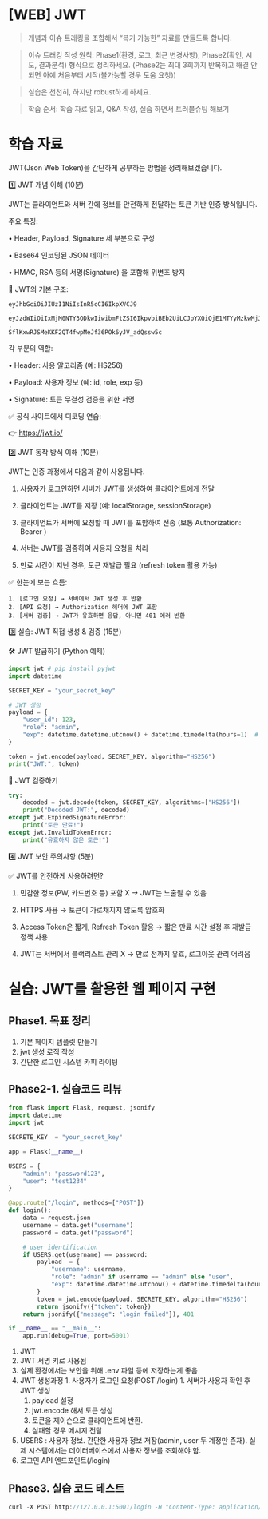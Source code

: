 # [WEB] JWT



> 개념과 이슈 트래킹을 조합해서 “복기 가능한” 자료를 만들도록 합니다.

> 이슈 트래킹 작성 원칙: Phase1(환경, 로그, 최근 변경사항), Phase2(확인, 시도, 결과분석) 형식으로 정리하세요. (Phase2는 최대 3회까지 반복하고 해결 안 되면 아예 처음부터 시작(불가능할 경우 도움 요청))

> 실습은 천천히, 하지만 robust하게 하세요. 



> 학습 순서: 학습 자료 읽고, Q&A 작성, 실습 하면서 트러블슈팅 해보기

# 학습 자료

JWT(Json Web Token)을 간단하게 공부하는 방법을 정리해보겠습니다.

1️⃣ JWT 개념 이해 (10분)

JWT는 클라이언트와 서버 간에 정보를 안전하게 전달하는 토큰 기반 인증 방식입니다.

주요 특징:

•	Header, Payload, Signature 세 부분으로 구성

•	Base64 인코딩된 JSON 데이터

•	HMAC, RSA 등의 서명(Signature) 을 포함해 위변조 방지

🔹 JWT의 기본 구조:

```plain text
eyJhbGciOiJIUzI1NiIsInR5cCI6IkpXVCJ9
.
eyJzdWIiOiIxMjM0NTY3ODkwIiwibmFtZSI6IkpvbiBEb2UiLCJpYXQiOjE1MTYyMzkwMjJ9
.
SflKxwRJSMeKKF2QT4fwpMeJf36POk6yJV_adQssw5c
```

각 부분의 역할:

•	Header: 사용 알고리즘 (예: HS256)

•	Payload: 사용자 정보 (예: id, role, exp 등)

•	Signature: 토큰 무결성 검증을 위한 서명

✅ 공식 사이트에서 디코딩 연습:

👉 https://jwt.io/

2️⃣ JWT 동작 방식 이해 (10분)

JWT는 인증 과정에서 다음과 같이 사용됩니다.

1.	사용자가 로그인하면 서버가 JWT를 생성하여 클라이언트에게 전달

2.	클라이언트는 JWT를 저장 (예: localStorage, sessionStorage)

3.	클라이언트가 서버에 요청할 때 JWT를 포함하여 전송 (보통 Authorization: Bearer <JWT>)

4.	서버는 JWT를 검증하여 사용자 요청을 처리

5.	만료 시간이 지난 경우, 토큰 재발급 필요 (refresh token 활용 가능)

✅ 한눈에 보는 흐름:

```plain text
1. [로그인 요청] → 서버에서 JWT 생성 후 반환
2. [API 요청] → Authorization 헤더에 JWT 포함
3. [서버 검증] → JWT가 유효하면 응답, 아니면 401 에러 반환
```

3️⃣ 실습: JWT 직접 생성 & 검증 (15분)

🛠 JWT 발급하기 (Python 예제)

```python
import jwt # pip install pyjwt
import datetime

SECRET_KEY = "your_secret_key"

# JWT 생성
payload = {
    "user_id": 123,
    "role": "admin",
    "exp": datetime.datetime.utcnow() + datetime.timedelta(hours=1)  # 만료 시간 1시간
}

token = jwt.encode(payload, SECRET_KEY, algorithm="HS256")
print("JWT:", token)
```

🔑 JWT 검증하기

```python
try:
    decoded = jwt.decode(token, SECRET_KEY, algorithms=["HS256"])
    print("Decoded JWT:", decoded)
except jwt.ExpiredSignatureError:
    print("토큰 만료!")
except jwt.InvalidTokenError:
    print("유효하지 않은 토큰!")
```

4️⃣ JWT 보안 주의사항 (5분)

✅ JWT를 안전하게 사용하려면?

1.	민감한 정보(PW, 카드번호 등) 포함 X → JWT는 노출될 수 있음

2.	HTTPS 사용 → 토큰이 가로채지지 않도록 암호화

3.	Access Token은 짧게, Refresh Token 활용 → 짧은 만료 시간 설정 후 재발급 정책 사용

4.	JWT는 서버에서 블랙리스트 관리 X → 만료 전까지 유효, 로그아웃 관리 어려움

# 실습: JWT를 활용한 웹 페이지 구현

## Phase1. 목표 정리

1. 기본 페이지 템플릿 만들기
1. jwt 생성 로직 작성
1. 간단한 로그인 시스템 카피 라이팅
## Phase2-1. 실습코드 리뷰

```python
from flask import Flask, request, jsonify
import datetime
import jwt

SECRETE_KEY  = "your_secret_key"

app = Flask(__name__)

USERS = {
    "admin": "password123",
    "user": "test1234"
}

@app.route("/login", methods=["POST"])
def login():
    data = request.json
    username = data.get("username")
    password = data.get("password")

    # user identification
    if USERS.get(username) == password:
        payload  = {
            "username": username,
            "role": "admin" if username == "admin" else "user", 
            "exp": datetime.datetime.utcnow() + datetime.timedelta(hours=1)
        }
        token = jwt.encode(payload, SECRETE_KEY, algorithm="HS256")
        return jsonify({"token": token})
    return jsonify({"message": "login failed"}), 401

if __name__ == "__main__":
    app.run(debug=True, port=5001)
```

1. JWT
  1. JWT 서명 키로 사용됨
  1. 실제 환경에서는 보안을 위해 .env 파일 등에 저장하는게 좋음
  1. JWT 생성과정
    1. 사용자가 로그인 요청(POST /login)
    1. 서버가 사용자 확인 후 JWT 생성
      1. payload 설정
      1. jwt.encode 해서 토큰 생성
      1. 토큰을 제이슨으로 클라이언트에 반환.
      1. 실패할 경우 메시지 전달
1. USERS : 사용자 정보. 간단한 사용자 정보 저장(admin, user 두 계정만 존재). 실제 시스템에서는 데이터베이스에서 사용자 정보를 조회해야 함.
1. 로그인 API 엔드포인트(/login)
## Phase3. 실습 코드 테스트

```java
curl -X POST http://127.0.0.1:5001/login -H "Content-Type: application/json" -d '{"username": "admin", "password": "password123"}'
```



